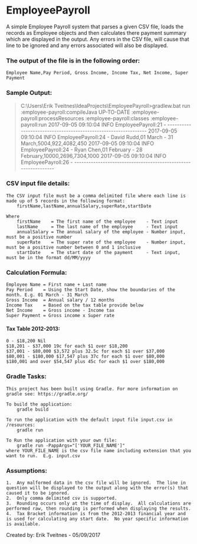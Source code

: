 # EmployeePayroll

A simple Employee Payroll system that parses a given CSV file, loads the records as Employee objects and then calculates there payment summary which are displayed in the output.
Any errors in the CSV file, will cause that line to be ignored and any errors associated will also be displayed.


### The output of the file is in the following order:
    Employee Name,Pay Period, Gross Income, Income Tax, Net Income, Super Payment

### Sample Output:
  >  C:\Users\Erik Tveitnes\IdeaProjects\EmployeePayroll>gradlew.bat run
  >  :employee-payroll:compileJava UP-TO-DATE
  >  :employee-payroll:processResources
  > :employee-payroll:classes
  >  :employee-payroll:run
  >  2017-09-05 09:10:04 INFO  EmployeePayroll:21 - ---------------------------------------------------------------
  >  2017-09-05 09:10:04 INFO  EmployeePayroll:24 - David Rudd,01 March - 31 March,5004,922,4082,450
  >  2017-09-05 09:10:04 INFO  EmployeePayroll:24 - Ryan Chen,01 February - 28 February,10000,2696,7304,1000
  >  2017-09-05 09:10:04 INFO  EmployeePayroll:26 - ---------------------------------------------------------------


### CSV input file details:
    The CSV input file must be a comma delimited file where each line is made up of 5 records in the following format:
        firstName,lastName,annualSalary,superRate,startDate

    Where
        firstName    = The first name of the employee    - Text input
        lastName     = The last name of the employee     - Text input
        annualSalary = The annual salary of the employee - Number input, must be a positive number
        superRate    = The super rate of the employee    - Number input, must be a positive number between 0 and 1 inclusive
        startDate    = The start date of the payment     - Text input, must be in the format dd/MM/yyyy


### Calculation Formula:
    Employee Name = First name + Last name
    Pay Period    = Using the Start Date, show the boundaries of the month. E.g. 01 March - 31 March
    Gross Income  = Annual salary / 12 months
    Income Tax    = Based on the tax table provide below
    Net Income    = Gross income - Income tax
    Super Payment = Gross income x Super rate

#### Tax Table 2012-2013:
    0 - $18,200 Nil
    $18,201 - $37,000 19c for each $1 over $18,200
    $37,001 - $80,000 $3,572 plus 32.5c for each $1 over $37,000
    $80,001 - $180,000 $17,547 plus 37c for each $1 over $80,000
    $180,001 and over $54,547 plus 45c for each $1 over $180,000


### Gradle Tasks:
    This project has been built using Gradle. For more information on gradle see: https://gradle.org/

    To build the application:
        gradle build

    To run the application with the default input file input.csv in /resources:
        gradle run

    To Run the application with your own file:
        gradle run -PappArgs="['YOUR_FILE_NAME']"
    where YOUR_FILE_NAME is the csv file name including extension that you want to run.  E.g. input.csv


### Assumptions:
    1.  Any malformed data in the csv file will be ignored.  The line in question will be displayed to the output along with the error(s) that caused it to be ignored.
    2.  Only comma delimited csv is supported.
    3.  Rounding occurs only at the time of display.  All calculations are performed raw, then rounding is performed when displaying the results.
    4.  Tax Bracket information is from the 2012-2013 financial year and is used for calculating any start date.  No year specific information is available.


Created by:
    Erik Tveitnes - 05/09/2017
